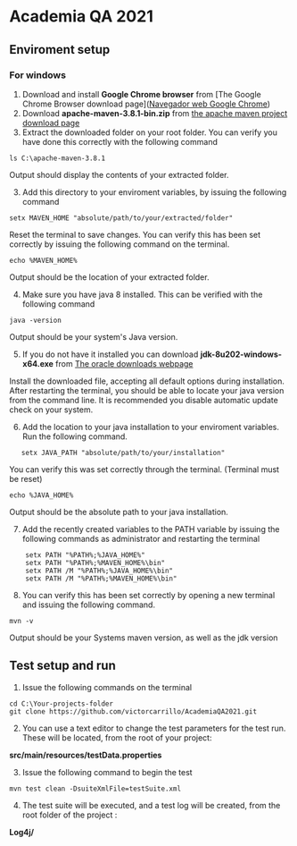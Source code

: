 # Academia QA 2021

## Enviroment setup

### For windows

1. Download and install **Google Chrome browser** from [The Google Chrome Browser download page]([Navegador web Google Chrome](https://www.google.com/intl/es-419/chrome/))
1. Download **apache-maven-3.8.1-bin.zip** from [the apache maven project download page](https://maven.apache.org/download.cgi)
2. Extract the downloaded folder on your root folder. You can verify you have done this correctly with the following command
```
ls C:\apache-maven-3.8.1
```
Output should display the contents of your extracted folder.

3. Add this directory to your enviroment variables, by issuing the following command
```
setx MAVEN_HOME "absolute/path/to/your/extracted/folder"
```
Reset the terminal to save changes. You can verify this has been set correctly by issuing the following command on the terminal.

```
echo %MAVEN_HOME%
```
Output should be the location of your extracted folder.

4.  Make sure you have java 8 installed. This can be verified with the following command
```
java -version
```
Output should be your system's Java version.

5) If you do not have it installed you can download **jdk-8u202-windows-x64.exe** from
[The oracle downloads webpage](https://www.oracle.com/mx/java/technologies/javase/javase8-archive-downloads.htmli)	

Install the downloaded file, accepting all default options during installation.
After restarting the terminal, you should be able to locate your java version from the command line.
It is recommended you disable automatic update check on your system.

6) Add the location to your java installation to your enviroment variables. Run the following command.
 ```
	setx JAVA_PATH "absolute/path/to/your/installation"
```

You can verify this was set correctly through the terminal. (Terminal must be reset)
```
echo %JAVA_HOME%
```
Output should be the absolute path to your java installation.

7. Add the recently created variables to the PATH variable by issuing the following commands as administrator and restarting the terminal
```
	setx PATH "%PATH%;%JAVA_HOME%"
	setx PATH "%PATH%;%MAVEN_HOME%\bin"
	setx PATH /M "%PATH%;%JAVA_HOME%\bin"
	setx PATH /M "%PATH%;%MAVEN_HOME%\bin"
```
8. You can verify this has been set correctly by opening a new terminal and issuing the following command. 
```
mvn -v
```
Output should be your Systems maven version, as well as the jdk version

## Test setup and run

1.  Issue the following commands on the terminal
```
cd C:\Your-projects-folder
git clone https://github.com/victorcarrillo/AcademiaQA2021.git
```
2.  You can use a text editor to change the test parameters for the test run. These will be located, from the root of your project:

**src/main/resources/testData.properties**

3. Issue the following command to begin the test
```
mvn test clean -DsuiteXmlFile=testSuite.xml
```
4. The test suite will be executed, and a test log will be created, from the root folder of the project : 

**Log4j/**